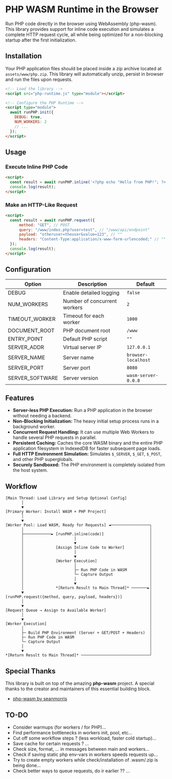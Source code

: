 # PHP WASM Runtime in the Browser

Run PHP code directly in the browser using WebAssembly (php-wasm). This library provides support for inline code execution and simulates a complete HTTP request cycle, all while being optimized for a non-blocking startup after the first initialization.

## Installation

Your PHP application files should be placed inside a zip archive located at `assets/www/php.zip`. This library will automatically unzip, persist in browser and run the files upon requests.

```html
<!-- Load the library -->
<script src="php-runtime.js" type="module"></script>

<!-- Configure the PHP Runtime -->
<script type="module">
  await runPHP.init({
    DEBUG: true,
    NUM_WORKERS: 2
    // ...
  });
</script>
```

## Usage

### Execute Inline PHP Code
```html
<script>
  const result = await runPHP.inline('<?php echo "Hello from PHP!"; ?>');
  console.log(result);
</script>
```

### Make an HTTP-Like Request
```html
<script>
  const result = await runPHP.request({
      method: "GET", // POST
      query: "/www/index.php?user=test", // "/www/api/endpoint"
      payload: "otheruser=theuser&value=123", // ""
      headers: "Content-Type:application/x-www-form-urlencoded;" // ""
  });
  console.log(result);
</script>
```

## Configuration

| Option          | Description                    | Default             |
|-----------------|--------------------------------|---------------------|
| DEBUG           | Enable detailed logging        | `false`             |
| NUM_WORKERS     | Number of concurrent workers   | `2`                 |
| TIMEOUT_WORKER  | Timeout for each worker        | `1000`              |
| DOCUMENT_ROOT   | PHP document root              | `/www`              |
| ENTRY_POINT     | Default PHP script             | `""`                |
| SERVER_ADDR     | Virtual server IP              | `127.0.0.1`         |
| SERVER_NAME     | Server name                    | `browser-localhost` |
| SERVER_PORT     | Server port                    | `8080`              |
| SERVER_SOFTWARE | Server version                 | `wasm-server-0.0.8` |

## Features

- **Server-less PHP Execution:** Run a PHP application in the browser without needing a backend.
- **Non-Blocking Initialization:** The heavy initial setup process runs in a background worker.
- **Concurrent Request Handling:** It can use multiple Web Workers to handle several PHP requests in parallel.
- **Persistent Caching:** Caches the core WASM binary and the entire PHP application filesystem in IndexedDB for faster subsequent page loads.
- **Full HTTP Environment Simulation:** Simulates `$_SERVER`, `$_GET`, `$_POST`, and other PHP superglobals.
- **Securely Sandboxed:** The PHP environment is completely isolated from the host system.

## Workflow

```
[Main Thread: Load Library and Setup Optional Config]
       │
       ▼
[Primary Worker: Install WASM + PHP Project]
       │
       ▼
[Worker Pool: Load WASM, Ready for Requests] ◄─────────────────┐
       │                                                       │
       ├────────────► [runPHP.inline(code)]                    │
       │                      │                                │
       │                      ▼                                │
       │              [Assign Inline Code to Worker]           │
       │                      │                                │
       │                      ▼                                │
       │              [Worker Execution]                       │
       │                      │                                │
       │                      ├─ Run PHP Code in WASM          │
       │                      └─ Capture Output                │
       │                      │                                │
       │                      ▼                                │
       │              *[Return Result to Main Thread]* ───────►│
       ▼                                                       │
[runPHP.request({method, query, payload, headers})]            │
       │                                                       │
       ▼                                                       │
[Request Queue → Assign to Available Worker]                   │
       │                                                       │
       ▼                                                       │
[Worker Execution]                                             │
       │                                                       │
       ├─ Build PHP Environment (Server + GET/POST + Headers)  │
       ├─ Run PHP Code in WASM                                 │
       └─ Capture Output                                       │
       │                                                       │
       ▼                                                       │
*[Return Result to Main Thread]* ──────────────────────────────┘
```

## Special Thanks

This library is built on top of the amazing **php-wasm** project. A special thanks to the creator and maintainers of this essential building block.

- [php-wasm by seanmorris](https://php-wasm.seanmorr.is/)

## TO-DO

- Consider warmups (for workers / for PHP)...
- Find performance bottlenecks in workers init, pool, etc...
- Cut off some workflow steps ? (less workload, faster cold startup)...
- Save cache for certain requests ? ...
- Check size, format, ... in messages between main and workers...
- Check if saving static php env-vars in workers speeds requests up...
- Try to create empty workers while check/installation of .wasm/.zip is being done...
- Check better ways to queue requests, do ir earlier ?? ...
